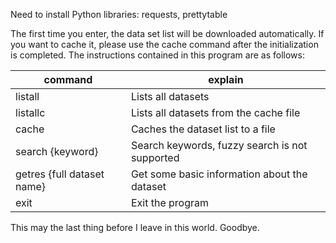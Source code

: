 Need to install Python libraries: requests, prettytable

The first time you enter, the data set list will be downloaded automatically. If you want to cache it, please use the cache command after the initialization is completed. The instructions contained in this program are as follows:

|  command   | explain  |
|  ----  | ----  |
| listall  | Lists all datasets |
| listallc  | Lists all datasets from the cache file |
| cache  | Caches the dataset list to a file |
| search {keyword}  | Search keywords, fuzzy search is not supported |
| getres {full dataset name}  | Get some basic information about the dataset |
| exit  | Exit the program |

This may the last thing before I leave in this world. Goodbye.
